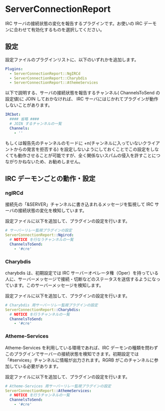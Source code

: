 ServerConnectionReport
======================

IRC サーバの接続状態の変化を報告するプラグインです。お使いの IRC デーモンに合わせて有効化するものを選択してください。

設定
----

設定ファイルのプラグインリストに、以下のいずれかを追加します。

```yaml
Plugins:
  - ServerConnectionReport::NgIRCd
  - ServerConnectionReport::Charybdis
  - ServerConnectionReport::AthemeServices
```

以下で説明する、サーバの接続状態を報告するチャンネル( ChannelsToSend の設定値)に JOIN しておかなければ、 IRC サーバにはじかれてプラグインが動作しないことがあります。


```yaml
IRCbot:
  #### 省略 ####
  # JOIN するチャンネルの一覧
  Channels:
    - ''
```

もしくは報告先のチャンネルのモードに +n(チャンネルに入っていないクライアントからの発言を拒否する) を設定しないようにしておくことでこの設定をしなくても動作させることが可能ですが、全く関係ないスパムの侵入を許すことにつながりかねないため、お勧めしません。

IRC デーモンごとの動作・設定
----------------------------

### ngIRCd

接続先の「&SERVER」チャンネルに書き込まれるメッセージを監視して IRC サーバの接続状態の変化を検知しています。

設定ファイルに以下を追加して、プラグインの設定を行います。

```yaml
# サーバーリレー監視プラグインの設定
ServerConnectionReport::Ngircd:
  # NOTICE を行なうチャンネルの一覧
  ChannelsToSend:
    - '#cre'
```

### Charybdis

charybdis は、初期設定では IRC サーバーオペレータ権（Oper）を持っている人に、サーバーメッセージで接続・切断などのステータスを送信するようになっています。このサーバーメッセージを検知します。

設定ファイルに以下を追加して、プラグインの設定を行います。

```yaml
# Charybdis 用サーバーリレー監視プラグインの設定
ServerConnectionReport::Charybdis:
  # NOTICE を行うチャンネルの一覧
  ChannelsToSend:
    - '#cre'
```

### Atheme-Services

Atheme-Services を利用している環境であれば、IRC デーモンの種類を問わずこのプラグインでサーバーの接続状態を検知できます。初期設定では「#services」チャンネルに情報が出力されます。RGRB がこのチャンネルに参加している必要があります。

設定ファイルに以下を追加して、プラグインの設定を行います。

```yaml
# Atheme-Services 用サーバーリレー監視プラグインの設定
ServerConnectionReport::AthemeServices:
  # NOTICE を行うチャンネルの一覧
  ChannelsToSend:
    - '#cre'
```
